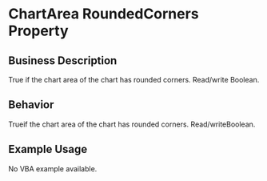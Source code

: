 # ChartArea RoundedCorners Property

## Business Description
True if the chart area of the chart has rounded corners. Read/write Boolean.

## Behavior
Trueif the chart area of the chart has rounded corners. Read/writeBoolean.

## Example Usage
No VBA example available.